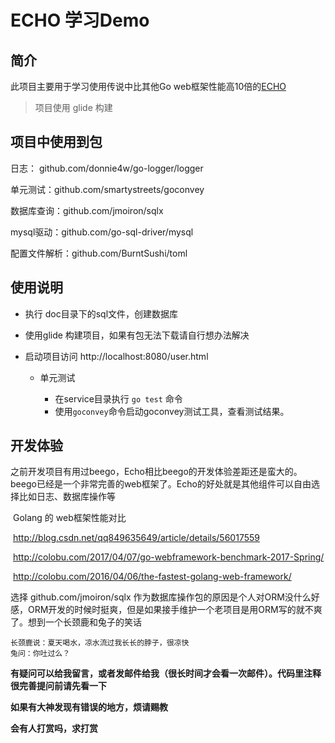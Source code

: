 # ECHO 学习Demo

## 简介

此项目主要用于学习使用传说中比其他Go web框架性能高10倍的[ECHO](https://github.com/labstack/echo)

> 项目使用 glide 构建

## 项目中使用到包

日志： github.com/donnie4w/go-logger/logger

单元测试：github.com/smartystreets/goconvey

数据库查询：github.com/jmoiron/sqlx

mysql驱动：github.com/go-sql-driver/mysql

配置文件解析：github.com/BurntSushi/toml

## 使用说明

- 执行 doc目录下的sql文件，创建数据库

- 使用glide 构建项目，如果有包无法下载请自行想办法解决

- 启动项目访问 http://localhost:8080/user.html 

  - 单元测试

    - 在service目录执行 `go test` 命令
    - 使用`goconvey`命令启动goconvey测试工具，查看测试结果。

## 开发体验

​	之前开发项目有用过beego，Echo相比beego的开发体验差距还是蛮大的。beego已经是一个非常完善的web框架了。Echo的好处就是其他组件可以自由选择比如日志、数据库操作等

​	Golang 的 web框架性能对比

​	 http://blog.csdn.net/qq849635649/article/details/56017559

​	http://colobu.com/2017/04/07/go-webframework-benchmark-2017-Spring/

​	http://colobu.com/2016/04/06/the-fastest-golang-web-framework/

选择 github.com/jmoiron/sqlx	作为数据库操作包的原因是个人对ORM没什么好感，ORM开发的时候时挺爽，但是如果接手维护一个老项目是用ORM写的就不爽了。想到一个长颈鹿和兔子的笑话

```
长颈鹿说：夏天喝水，凉水流过我长长的脖子，很凉快
兔问：你吐过么？
```


**有疑问可以给我留言，或者发邮件给我（很长时间才会看一次邮件）。代码里注释很完善提问前请先看一下**

**如果有大神发现有错误的地方，烦请赐教**

**会有人打赏吗，求打赏**


